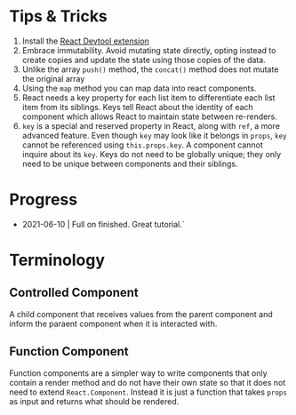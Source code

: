 # Tips & Tricks
1. Install the [React Devtool extension](https://chrome.google.com/webstore/detail/react-developer-tools/fmkadmapgofadopljbjfkapdkoienihi?hl=en)
2. Embrace immutability. Avoid mutating state directly, opting instead to create copies and update the state using those copies of the data.
3. Unlike the array `push()` method, the `concat()` method does not mutate the original array
4. Using the `map` method you can map data into react components.
5. React needs a key property for each list item to differentiate each list item from its siblings. Keys tell React about the identity of each component which allows React to maintain state between re-renders.
6. `key` is a special and reserved property in React, along with `ref`, a more advanced feature. Even though `key` may look like it belongs in `props`, `key` cannot be referenced using `this.props.key`. A component cannot inquire about its `key`. Keys do not need to be globally unique; they only need to be unique between components and their siblings.

# Progress
- 2021-06-10 | Full on finished. Great tutorial.`

# Terminology
## Controlled Component
A child component that receives values from the parent component and inform the paraent component when it is interacted with.

## Function Component
Function components are a simpler way to write components that only contain a render method and do not have their own state so that it does not need to extend `React.Component`. Instead it is just a function that takes `props` as input and returns what should be rendered.
